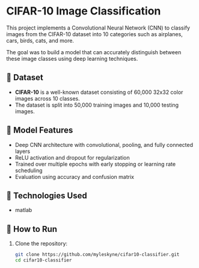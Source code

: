 # CIFAR-10 Image Classification

This project implements a Convolutional Neural Network (CNN) to classify images from the CIFAR-10 dataset into 10 categories such as airplanes, cars, birds, cats, and more.

The goal was to build a model that can accurately distinguish between these image classes using deep learning techniques.

## 📂 Dataset
- **CIFAR-10** is a well-known dataset consisting of 60,000 32x32 color images across 10 classes.
- The dataset is split into 50,000 training images and 10,000 testing images.

## 🧠 Model Features
- Deep CNN architecture with convolutional, pooling, and fully connected layers
- ReLU activation and dropout for regularization
- Trained over multiple epochs with early stopping or learning rate scheduling
- Evaluation using accuracy and confusion matrix

## 🔧 Technologies Used
- matlab

## 🚀 How to Run

1. Clone the repository:
   ```bash
   git clone https://github.com/myleskyne/cifar10-classifier.git
   cd cifar10-classifier
